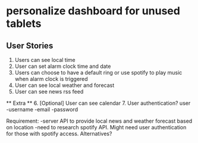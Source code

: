 # personalize dashboard for unused tablets

## User Stories
1. Users can see local time
2. User can set alarm clock time and date
3. Users can choose to have a default ring or use spotify to play music when alarm clock is triggered
4. User can see local weather and forecast
5. User can see news rss feed

** Extra **
6. [Optional] User can see calendar 
7. User authentication?
user 
-username
-email
-password

Requirement:
-server API to provide local news and weather forecast based on location
-need to research spotify API. Might need user authentication for those with spotify access. Alternatives?
